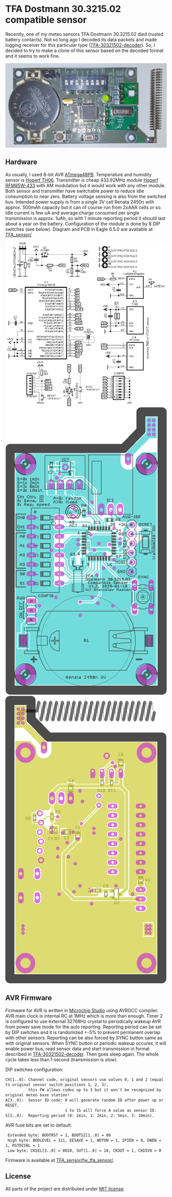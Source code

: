 # TFA Dostmann 30.3215.02 compatible sensor

Recently, one of my meteo sensors TFA Dostmann 30.3215.02 died (rusted battery contacts). 
Not so long ago I decoded its data packets and made logging receiver for this particular type ([TFA-30321502-decoder](https://github.com/smaslan/TFA-30321502-decoder)). 
So, I decided to try to make a clone of this sensor based on the decoded format and it seems to work fine.

![Controller box](./img/pic_01.jpg)

## Hardware

As usually, I used 8-bit AVR [ATmega48PB](https://www.microchip.com/en-us/product/atmega48pb).
Temperature and humidity sensor is [Hoperf TH06](https://www.hoperf.com/sensor/temperature_sensor/TH06.html).
Transmitter is cheap 433.92MHz module [Hoperf RFM85W-433](https://datasheet4u.com/datasheet-pdf/HOPERF/RFM85W-433D/pdf.php?id=748076) with AM modulation but it would work with any other module.
Both sensor and transmitter have switchable power to reduce idle consumption to near zero. Battery voltage sensing is also from the switched bus.
Intended power supply is from a single 3V cell Renata 2450n with approx. 500mAh capacity but it can of course run from 2xAAA cells or so.
Idle current is few uA and average charge consumed per single transmission is approx. 1uAh, so with 1 minute reporting period it should last about a year on the battery.
Configuration of the module is done by 8 DIP switches (see below).
Diagram and PCB in Eagle 6.5.0 are available at [TFA_sensor/](./TFA_sensor/) 

![Circuit diagram](./img/circuit_diagram.png)
![PCB top](./img/pcb_top.png)
![PCB bottom](./img/pcb_bottom.png)

## AVR Firmware

Firmware for AVR is written in [Microchip Studio](https://www.microchip.com/en-us/tools-resources/develop/microchip-studio) using AVRGCC compiler. 
AVR main clock is internal RC at 1MHz which is more than enough. Timer 2 is configured to use external 32768Hz crystal to periodically wakeup AVR from power save mode for the auto reporting.
Reporting period can be set by DIP switches and it is randomized +-5% to prevent permanent overlap with other sensors. Reporting can be also forced by SYNC button same as with original sensors. 
When SYNC button or periodic wakeup occures, it will enable power bus, read sensor data and start transmission in format described in 
[TFA-30321502-decoder](https://github.com/smaslan/TFA-30321502-decoder). Then goes sleep again. The whole cycle takes less than 1 second (transmission is slow).

DIP switches configuration:
```
CH[1..0]: Channel code, original sensors use values 0, 1 and 2 (equal to original sensor switch positions 1, 2, 3), 
          this FW allows codes up to 3 but it won't be recognized by original meteo base station!
A[3..0]:  Sensor ID code: 0 will generate random ID after power up or RESET,
                          1 to 15 will force A value as sensor ID.
S[1..0]:  Reporting period (0: 1min, 1: 2min, 2: 5min, 3: 10min).                             
```

AVR fuse bits are set to default:
```
 Extended byte: BOOTRST = 1, BOOTSZ[1..0] = 00 
 High byte: BODLEVEL = 111, EESAVE = 1, WDTON = 1, SPIEN = 0, DWEN = 1, RSTDISBL = 1
 Low byte: CKSEL[3..0] = 0010, SUT[1..0] = 10, CKOUT = 1, CKDIV8 = 0
```
Firmware is available at [TFA_sensor/fw_tfa_sensor/](./TFA_sensor/fw_tfa_sensor).

## License
All parts of the project are distributed under [MIT license](./LICENSE.txt).
